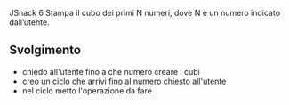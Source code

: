 JSnack 6
 Stampa il cubo dei primi N numeri, dove N è un numero indicato dall’utente.
## Svolgimento
- chiedo all'utente fino a che numero creare i cubi
- creo un ciclo che arrivi fino al numero chiesto all'utente
- nel ciclo metto l'operazione da fare 
